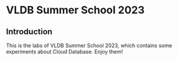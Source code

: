 # VLDB Summer School 2023

## Introduction

This is the labs of VLDB Summer School 2023, which contains some experiments about Cloud Database. Enjoy them!

